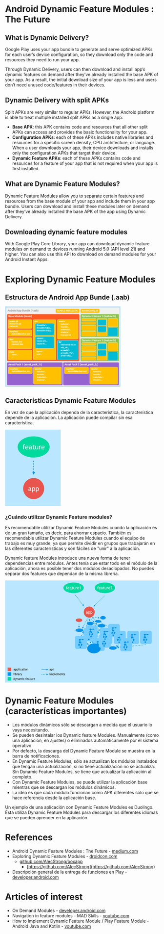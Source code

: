 # Android Dynamic Feature Modules : The Future
## What is Dynamic Delivery?
Google Play uses your app bundle to generate and serve optimized APKs for each user’s device configuration, so they download only the code and resources they need to run your app.

Through Dynamic Delivery, users can then download and install app’s dynamic features on demand after they’ve already installed the base APK of your app. As a result, the initial download size of your app is less and users don’t need unused code/features in their devices.

## Dynamic Delivery with split APKs
Split APKs are very similar to regular APKs. However, the Android platform is able to treat multiple installed split APKs as a single app.
- **Base APK**: this APK contains code and resources that all other split APKs can access and provides the basic functionality for your app.
- **Configuration APKs**: each of these APKs includes native libraries and resources for a specific screen density, CPU architecture, or language. When a user downloads your app, their device downloads and installs only the configuration APKs that target their device.
- **Dynamic Feature APKs**: each of these APKs contains code and resources for a feature of your app that is not required when your app is first installed.

## What are Dynamic Feature Modules?
Dynamic Feature Modules allow you to separate certain features and resources from the base module of your app and include them in your app bundle. Users can download and install these modules later on demand after they’ve already installed the base APK of the app using Dynamic Delivery.

## Downloading dynamic feature modules
With Google Play Core Library, your app can download dynamic feature modules on demand to devices running Android 5.0 (API level 21) and higher. You can also use this API to download on demand modules for your Android Instant Apps.

# Exploring Dynamic Feature Modules
## Estructura de Android App Bunde (.aab)
<img src="https://github.com/sfl0r3nz05/SecDelivAutoIoT/blob/master/docs/images/Captura%20estructura%20aab.PNG" alt="Estructura .abb" width="75%" height="75%">

## Características Dynamic Feature Modules
En vez de que la aplicación dependa de la característica, la característica depende de la aplicación. La aplicación puede compilar sin esa característica.

<img src="https://github.com/sfl0r3nz05/SecDelivAutoIoT/blob/master/docs/images/Captura%20feature%20depende%20de%20app.PNG" alt="Feature depende de app">

### ¿Cuándo utilizar Dynamic Feature modules?
Es recomendable utilizar Dynamic Feature Modules cuando la aplicación es de un gran tamaño, es decir, para ahorrar espacio. También es recomendable utilizar Dynamic Feature Modules cuando el equipo de trabajo es muy grande, ya que permite dividir en grupos que trabajarán en las diferentes características y son fáciles de "unir" a la aplicación.

Dynamic feature Modules introduce una nueva forma de tener dependencias entre módulos. Antes tenía que estar todo en el módulo de la aplicación, ahora es posible tener dos módulos desaclopados. No puedes separar dos features que dependan de la misma librería.

<img src="https://github.com/sfl0r3nz05/SecDelivAutoIoT/blob/master/docs/images/Captura%20diferentes%20modulos.PNG" alt="Diferentes módulos">

# Dynamic Feature Modules (características importantes)
- Los módulos dinámicos sólo se descargan a medida que el usuario lo vaya necesitando.
- Se pueden desintalar los Dynamic feature Modules. Manualmente (como una aplicación, en ajustes) o eliminados automáticamente por el sistema operativo.
- Por defecto, la descarga del Dynamic Feature Module se muestra en la barra de notificaciones.
- En Dynamic Feature Modules, sólo se actualizan los módulos instalados que tengan una actualización, si no tiene actualización no se actualiza. Sin Dynamic Feature Modules, se tiene que actualizar la aplicación al completo.
- Con Dynamic Feature Modules, se puede utilizar la aplicación base mientras que se descargan los módulos dinámicos.
- La idea es que cada módulo funcionan como APK diferentes sólo que se hace referencia desde la aplicación base.

Un ejemplo de una aplicación con Dynamic Feature Modules es Duolingo. Ésta utiliza Dynamic Feature Modules para descargar los diferentes idiomas que se pueden aprender en la aplicación.

# References
- Android Dynamic Feature Modules : The Future - [medium.com](https://medium.com/mindorks/dynamic-feature-modules-the-future-4bee124c0f1)
- Exploring Dynamic Feature Modules - [droidcon.com](https://www.droidcon.com/2022/09/30/exploring-dynamic-feature-modules/)
  - [github.com/AlecStrong/boxapp](https://github.com/AlecStrong/boxapp)
    - [https://github.com/AlecStrong](https://github.com/AlecStrong)
- Descripción general de la entrega de funciones en Play - [developer.android.com](https://developer.android.com/guide/playcore/feature-delivery?hl=es-419)

# Articles of interest
- On Demand Modules - [developer.android.com](https://developer.android.com/codelabs/on-demand-dynamic-delivery#0)
- Navigation in feature modules - MAD Skills - [youtube.com](https://www.youtube.com/watch?v=iURWvHxTM3k&ab_channel=AndroidDevelopers)
- How to Implement Dynamic Feature Module / Play Feature Module - Android Java and Kotlin - [youtube.com](https://www.youtube.com/watch?v=1-lf13pRLNo&t=225s&ab_channel=BiLalZurmati)
